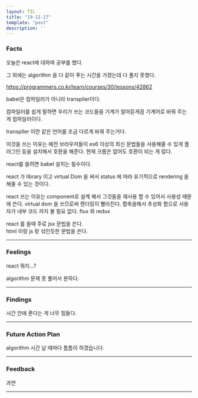 ```yaml
---
layout: TIL
title: "19-12-27"
template: "post"
description: ''
---
```


### Facts

오늘은 react에 대하여 공부를 했다.

그 외에는 algorithm 을 다 같이 푸는 시간을 가졌는데 다 풀지 못했다.  

<https://programmers.co.kr/learn/courses/30/lessons/42862>

babel은 컴파일러가 아니라 transpiler이다.  

컴파일러를 쉽게 말하면 우리가 쓰는 코드들을 기계가 알아듣게끔 기계어로 바꿔 주는 게 컴파일러이다.

transpiler 이란 같은 언어를 조금 다르게 바꿔 주는거다.

이것을 쓰는 이유는 예전 브라우저들이 es6 이상의 최신 문법들을 사용해줄 수 있게 플러그인 등을 설치해서 호환을 해준다. 현제 크롬은 없어도 호환이 되는 게 많다.

react를 쓸려면 babel 설치는 필수이다.

react 가 library 이고 virtual Dom 을 써서 status 에 따라 유기적으로 rendering 을 해줄 수 있는 것이다.

react 쓰는 이유는 component로 설계 해서 그것들을 재사용 할 수 있어서 사용성 때문에 쓴다. virtual dom 을 쓰므로써 랜더링이 빨라진다. 함축을해서 추상화 함으로 사용자가 내부 코드 까지 볼 필요 없다. flux 와 redux

react 를 쓸때 주로 jsx 문법을 쓴다.  
html 이랑 js 랑 섞인듯한 문법을 쓴다.

---

### Feelings

react 뭐지...?

algorithm 문제 못 풀어서 분하다.

---

### Findings

시간 안에 푼다는 게 너무 힘들다.

---

### Future Action Plan

algorithm 시간 날 때마다 틈틈이 하겠습니다.

---

### Feedback

과연

---
